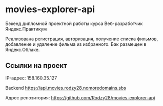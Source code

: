 # movies-explorer-api
Бэкенд дипломной проектной работы курса Веб-разработчик Яндекс.Практикум

Реализована регистрация, авторизация, получение списка фильмов, добавление и удаление фильма из избранного.
Бэк размещен в Яндекс.Облаке. 

## Ссылки на проект

IP-адрес: 158.160.35.127

Backend https://api.movies.rodzy28.nomoredomains.sbs

Адрес репозитория: https://github.com/Rodzy28/movies-explorer-api
